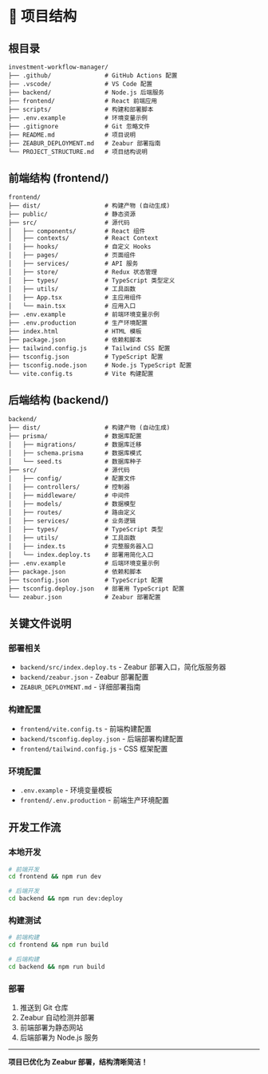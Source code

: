 # 📁 项目结构

## 根目录
```
investment-workflow-manager/
├── .github/               # GitHub Actions 配置
├── .vscode/               # VS Code 配置
├── backend/               # Node.js 后端服务
├── frontend/              # React 前端应用
├── scripts/               # 构建和部署脚本
├── .env.example           # 环境变量示例
├── .gitignore             # Git 忽略文件
├── README.md              # 项目说明
├── ZEABUR_DEPLOYMENT.md   # Zeabur 部署指南
└── PROJECT_STRUCTURE.md   # 项目结构说明
```

## 前端结构 (frontend/)
```
frontend/
├── dist/                  # 构建产物 (自动生成)
├── public/                # 静态资源
├── src/                   # 源代码
│   ├── components/        # React 组件
│   ├── contexts/          # React Context
│   ├── hooks/             # 自定义 Hooks
│   ├── pages/             # 页面组件
│   ├── services/          # API 服务
│   ├── store/             # Redux 状态管理
│   ├── types/             # TypeScript 类型定义
│   ├── utils/             # 工具函数
│   ├── App.tsx            # 主应用组件
│   └── main.tsx           # 应用入口
├── .env.example           # 前端环境变量示例
├── .env.production        # 生产环境配置
├── index.html             # HTML 模板
├── package.json           # 依赖和脚本
├── tailwind.config.js     # Tailwind CSS 配置
├── tsconfig.json          # TypeScript 配置
├── tsconfig.node.json     # Node.js TypeScript 配置
└── vite.config.ts         # Vite 构建配置
```

## 后端结构 (backend/)
```
backend/
├── dist/                  # 构建产物 (自动生成)
├── prisma/                # 数据库配置
│   ├── migrations/        # 数据库迁移
│   ├── schema.prisma      # 数据库模式
│   └── seed.ts            # 数据库种子
├── src/                   # 源代码
│   ├── config/            # 配置文件
│   ├── controllers/       # 控制器
│   ├── middleware/        # 中间件
│   ├── models/            # 数据模型
│   ├── routes/            # 路由定义
│   ├── services/          # 业务逻辑
│   ├── types/             # TypeScript 类型
│   ├── utils/             # 工具函数
│   ├── index.ts           # 完整服务器入口
│   └── index.deploy.ts    # 部署用简化入口
├── .env.example           # 后端环境变量示例
├── package.json           # 依赖和脚本
├── tsconfig.json          # TypeScript 配置
├── tsconfig.deploy.json   # 部署用 TypeScript 配置
└── zeabur.json            # Zeabur 部署配置
```

## 关键文件说明

### 部署相关
- `backend/src/index.deploy.ts` - Zeabur 部署入口，简化版服务器
- `backend/zeabur.json` - Zeabur 部署配置
- `ZEABUR_DEPLOYMENT.md` - 详细部署指南

### 构建配置
- `frontend/vite.config.ts` - 前端构建配置
- `backend/tsconfig.deploy.json` - 后端部署构建配置
- `frontend/tailwind.config.js` - CSS 框架配置

### 环境配置
- `.env.example` - 环境变量模板
- `frontend/.env.production` - 前端生产环境配置

## 开发工作流

### 本地开发
```bash
# 前端开发
cd frontend && npm run dev

# 后端开发
cd backend && npm run dev:deploy
```

### 构建测试
```bash
# 前端构建
cd frontend && npm run build

# 后端构建
cd backend && npm run build
```

### 部署
1. 推送到 Git 仓库
2. Zeabur 自动检测并部署
3. 前端部署为静态网站
4. 后端部署为 Node.js 服务

---

**项目已优化为 Zeabur 部署，结构清晰简洁！**